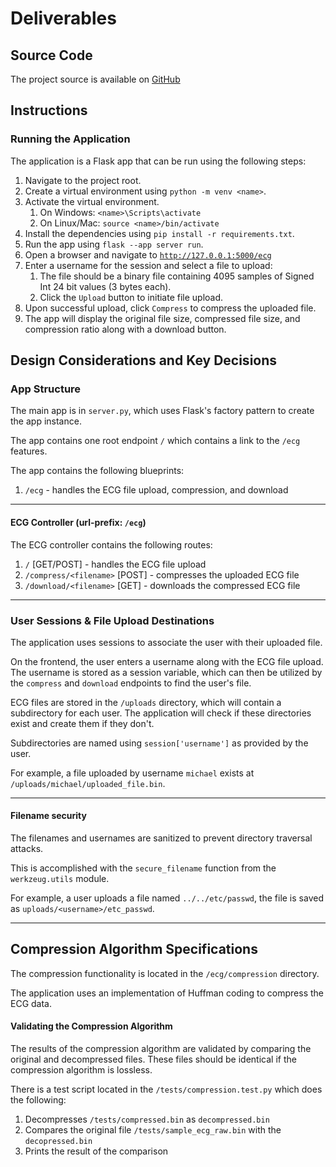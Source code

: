 # Deliverables

## Source Code

The project source is available on [GitHub](https://github.com/mimlowe/bodyport-ecg)

## Instructions

### Running the Application

The application is a Flask app that can be run using the following steps:
1. Navigate to the project root.
2. Create a virtual environment using `python -m venv <name>`.
3. Activate the virtual environment.
   1. On Windows: `<name>\Scripts\activate`
   2. On Linux/Mac: `source <name>/bin/activate`
4. Install the dependencies using `pip install -r requirements.txt`.
5. Run the app using `flask --app server run`.
6. Open a browser and navigate to [`http://127.0.0.1:5000/ecg`](http://127.0.0.1:5000/ecg)
7. Enter a username for the session and select a file to upload:
   1. The file should be a binary file containing 4095 samples of Signed Int 24 bit values (3 bytes each).
   2. Click the `Upload` button to initiate file upload. 
8. Upon successful upload, click `Compress` to compress the uploaded file.
9. The app will display the original file size, compressed file size, and compression ratio along with a download button.

## Design Considerations and Key Decisions

### App Structure

The main app is in `server.py`, which uses Flask's factory pattern to create the app instance.

The app contains one root endpoint `/` which contains a link to the `/ecg` features.

The app contains the following blueprints:
1. `/ecg` - handles the ECG file upload, compression, and download

---
#### ECG Controller (url-prefix: `/ecg`)
The ECG controller contains the following routes:
1. `/` [GET/POST] - handles the ECG file upload
2. `/compress/<filename>` [POST] - compresses the uploaded ECG file
3. `/download/<filename>` [GET]  - downloads the compressed ECG file
---

### User Sessions & File Upload Destinations

The application uses sessions to associate the user with their uploaded file.

On the frontend, the user enters a username along with the ECG file upload. The username is stored as a session variable, which can then be utilized by the `compress` and `download` endpoints to find the user's file.

ECG files are stored in the `/uploads` directory, which will contain a subdirectory for each user.
The application will check if these directories exist and create them if they don't.

Subdirectories are named using `session['username']` as provided by the user.

For example, a file uploaded by username `michael` exists at `/uploads/michael/uploaded_file.bin`.

---

#### Filename security
The filenames and usernames are sanitized to prevent directory traversal attacks.

This is accomplished with the `secure_filename` function from the `werkzeug.utils` module.

For example, a user uploads a file named `../../etc/passwd`, the file is saved as `uploads/<username>/etc_passwd`.

---

## Compression Algorithm Specifications

The compression functionality is located in the `/ecg/compression` directory.

The application uses an implementation of Huffman coding to compress the ECG data.

#### Validating the Compression Algorithm

The results of the compression algorithm are validated by comparing the original and decompressed files.
These files should be identical if the compression algorithm is lossless.

There is a test script located in the `/tests/compression.test.py` which does the following:
1. Decompresses `/tests/compressed.bin` as `decompressed.bin`
2. Compares the original file `/tests/sample_ecg_raw.bin` with the `decopressed.bin`
3. Prints the result of the comparison

